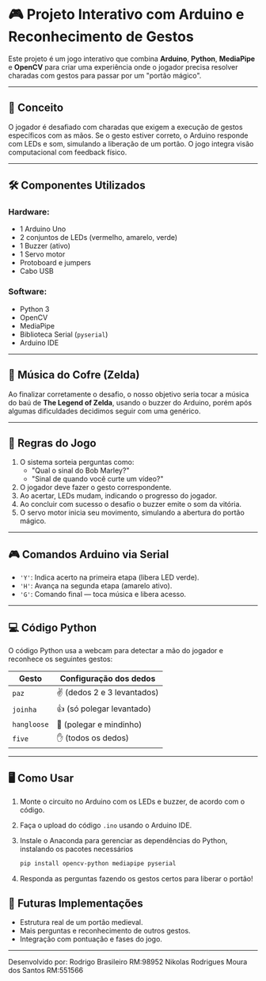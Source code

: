
# 🎮 Projeto Interativo com Arduino e Reconhecimento de Gestos

Este projeto é um jogo interativo que combina **Arduino**, **Python**, **MediaPipe** e **OpenCV** para criar uma experiência onde o jogador precisa resolver charadas com gestos para passar por um "portão mágico".

---

## 🧠 Conceito

O jogador é desafiado com charadas que exigem a execução de gestos específicos com as mãos. Se o gesto estiver correto, o Arduino responde com LEDs e som, simulando a liberação de um portão. O jogo integra visão computacional com feedback físico.

---

## 🛠️ Componentes Utilizados

### Hardware:
- 1 Arduino Uno
- 2 conjuntos de LEDs (vermelho, amarelo, verde)
- 1 Buzzer (ativo)
- 1 Servo motor 
- Protoboard e jumpers
- Cabo USB

### Software:
- Python 3
- OpenCV
- MediaPipe
- Biblioteca Serial (`pyserial`)
- Arduino IDE

---

## 🎵 Música do Cofre (Zelda)

Ao finalizar corretamente o desafio, o nosso objetivo seria tocar a música do baú de **The Legend of Zelda**, usando o buzzer do Arduino, porém após algumas dificuldades decidimos seguir com uma genérico.

---

## 🧩 Regras do Jogo

1. O sistema sorteia perguntas como:
   - "Qual o sinal do Bob Marley?"
   - "Sinal de quando você curte um vídeo?"
2. O jogador deve fazer o gesto correspondente.
3. Ao acertar, LEDs mudam, indicando o progresso do jogador.
4. Ao concluir com sucesso o desafio o buzzer emite o som da vitória.
5. O servo motor inicia seu movimento, simulando a abertura do portão mágico.

---

## 🎮 Comandos Arduino via Serial

- `'Y'`: Indica acerto na primeira etapa (libera LED verde).
- `'H'`: Avança na segunda etapa (amarelo ativo).
- `'G'`: Comando final — toca música e libera acesso.
  
---

## 💻 Código Python

O código Python usa a webcam para detectar a mão do jogador e reconhece os seguintes gestos:

| Gesto       | Configuração dos dedos |
|-------------|------------------------|
| `paz`     | ✌ (dedos 2 e 3 levantados) |
| `joinha` | 👍 (só polegar levantado) |
| `hangloose` | 🤙 (polegar e mindinho) |
| `five`      | ✋ (todos os dedos)     |

---

## 🖥️ Como Usar

1. Monte o circuito no Arduino com os LEDs e buzzer, de acordo com o código.
2. Faça o upload do código `.ino` usando o Arduino IDE.
3. Instale o Anaconda para gerenciar as dependências do Python, instalando os pacotes necessários

   ```bash
   pip install opencv-python mediapipe pyserial
   ```

4. Responda as perguntas fazendo os gestos certos para liberar o portão!


## 🚀 Futuras Implementações

- Estrutura real de um portão medieval.
- Mais perguntas e reconhecimento de outros gestos.
- Integração com pontuação e fases do jogo.

---

Desenvolvido por:
Rodrigo Brasileiro RM:98952
Nikolas Rodrigues Moura dos Santos RM:551566
